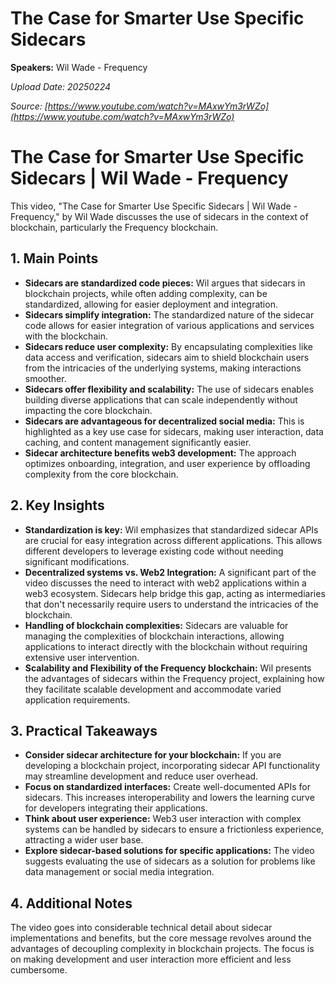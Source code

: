 # The Case for Smarter Use Specific Sidecars

**Speakers:** Wil Wade - Frequency


*Upload Date: 20250224*

*Source: [https://www.youtube.com/watch?v=MAxwYm3rWZo](https://www.youtube.com/watch?v=MAxwYm3rWZo)*

# The Case for Smarter Use Specific Sidecars | Wil Wade - Frequency

This video, "The Case for Smarter Use Specific Sidecars | Wil Wade - Frequency," by Wil Wade discusses the use of sidecars in the context of blockchain, particularly the Frequency blockchain.

## 1. Main Points

* **Sidecars are standardized code pieces:** Wil argues that sidecars in blockchain projects, while often adding complexity, can be standardized, allowing for easier deployment and integration.
* **Sidecars simplify integration:**  The standardized nature of the sidecar code allows for easier integration of various applications and services with the blockchain.
* **Sidecars reduce user complexity:** By encapsulating complexities like data access and verification, sidecars aim to shield blockchain users from the intricacies of the underlying systems, making interactions smoother.
* **Sidecars offer flexibility and scalability:** The use of sidecars enables building diverse applications that can scale independently without impacting the core blockchain.
* **Sidecars are advantageous for decentralized social media:** This is highlighted as a key use case for sidecars, making user interaction, data caching, and content management significantly easier.
* **Sidecar architecture benefits web3 development:** The approach optimizes onboarding, integration, and user experience by offloading complexity from the core blockchain.

## 2. Key Insights

* **Standardization is key:** Wil emphasizes that standardized sidecar APIs are crucial for easy integration across different applications. This allows different developers to leverage existing code without needing significant modifications.
* **Decentralized systems vs. Web2 Integration:** A significant part of the video discusses the need to interact with web2 applications within a web3 ecosystem. Sidecars help bridge this gap, acting as intermediaries that don't necessarily require users to understand the intricacies of the blockchain.
* **Handling of blockchain complexities:**  Sidecars are valuable for managing the complexities of blockchain interactions, allowing applications to interact directly with the blockchain without requiring extensive user intervention.
* **Scalability and Flexibility of the Frequency blockchain:** Wil presents the advantages of sidecars within the Frequency project, explaining how they facilitate scalable development and accommodate varied application requirements.

## 3. Practical Takeaways

* **Consider sidecar architecture for your blockchain:** If you are developing a blockchain project, incorporating sidecar API functionality may streamline development and reduce user overhead.
* **Focus on standardized interfaces:** Create well-documented APIs for sidecars. This increases interoperability and lowers the learning curve for developers integrating their applications.
* **Think about user experience:** Web3 user interaction with complex systems can be handled by sidecars to ensure a frictionless experience, attracting a wider user base.
* **Explore sidecar-based solutions for specific applications:** The video suggests evaluating the use of sidecars as a solution for problems like data management or social media integration.


## 4. Additional Notes


The video goes into considerable technical detail about sidecar implementations and benefits, but the core message revolves around the advantages of decoupling complexity in blockchain projects. The focus is on making development and user interaction more efficient and less cumbersome.